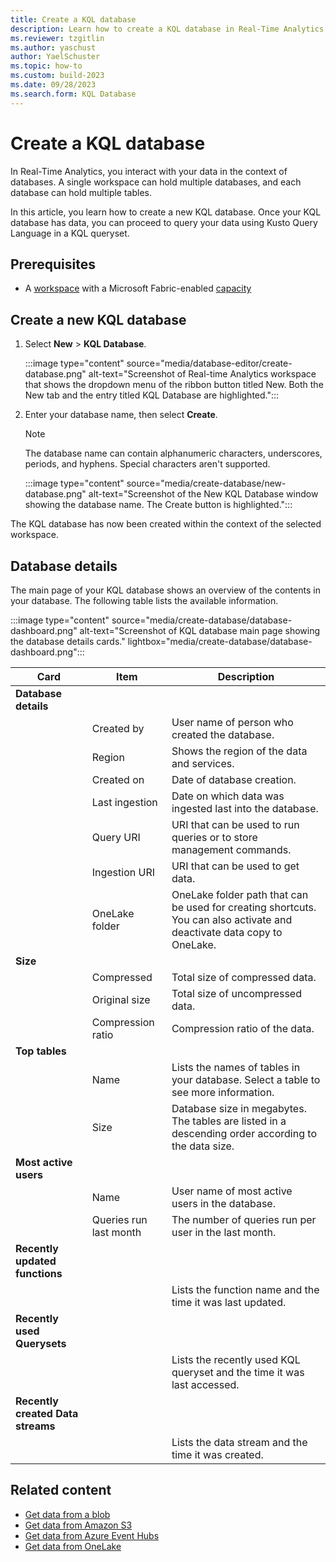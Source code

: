 ```yaml
---
title: Create a KQL database
description: Learn how to create a KQL database in Real-Time Analytics.
ms.reviewer: tzgitlin
ms.author: yaschust
author: YaelSchuster
ms.topic: how-to
ms.custom: build-2023
ms.date: 09/28/2023
ms.search.form: KQL Database
---
```

# Create a KQL database

In Real-Time Analytics, you interact with your data in the context of databases. A single workspace can hold multiple databases, and each database can hold multiple tables.

In this article, you learn how to create a new KQL database. Once your KQL database has data, you can proceed to query your data using Kusto Query Language in a KQL queryset.

## Prerequisites

* A [workspace](../get-started/create-workspaces.md) with a Microsoft Fabric-enabled [capacity](../enterprise/licenses.md#capacity)

## Create a new KQL database

1. Select **New** > **KQL Database**.

    :::image type="content" source="media/database-editor/create-database.png" alt-text="Screenshot of Real-time Analytics workspace that shows the dropdown menu of the ribbon button titled New. Both the New tab and the entry titled KQL Database are highlighted.":::

1. Enter your database name, then select **Create**.

    > [!NOTE]
    > The database name can contain alphanumeric characters, underscores, periods, and hyphens. Special characters aren't supported.

    :::image type="content" source="media/create-database/new-database.png" alt-text="Screenshot of the New KQL Database window showing the database name. The Create button is highlighted.":::

The KQL database has now been created within the context of the selected workspace.

## Database details

The main page of your KQL database shows an overview of the contents in your database. The following table lists the available information.

:::image type="content" source="media/create-database/database-dashboard.png" alt-text="Screenshot of KQL database main page showing the database details cards."  lightbox="media/create-database/database-dashboard.png":::

|Card | Item| Description|
|---|---|---|
|**Database details**|
| | Created by | User name of person who created the database.|
| | Region | Shows the region of the data and services.|
| | Created on | Date of database creation.|
| | Last ingestion | Date on which data was ingested last into the database.|
| | Query URI | URI that can be used to run queries or to store management commands.|
| | Ingestion URI | URI that can be used to get data.|
| | OneLake folder | OneLake folder path that can be used for creating shortcuts. You can also activate and deactivate data copy to OneLake.|
| **Size**|
| | Compressed| Total size of compressed data.|
| | Original size | Total size of uncompressed data.|
| | Compression ratio | Compression ratio of the data.|
|**Top tables**|  
| | Name | Lists the names of tables in your database. Select a table to see more information.|
| | Size | Database size in megabytes. The tables are listed in a descending order according to the data size.|
|**Most active users**|
| | Name | User name of most active users in the database.|
| | Queries run last month | The number of queries run per user in the last month.|
|**Recently updated functions**|
| | |  Lists the function name and the time it was last updated.|
|**Recently used Querysets**|
| | | Lists the recently used KQL queryset and the time it was last accessed.|
|**Recently created Data streams**|
| | | Lists the data stream and the time it was created.|

## Related content

* [Get data from a blob](get-data-blob.md)
* [Get data from Amazon S3](get-data-amazon-s3.md)
* [Get data from Azure Event Hubs](get-data-event-hub.md)
* [Get data from OneLake](get-data-onelake.md)
